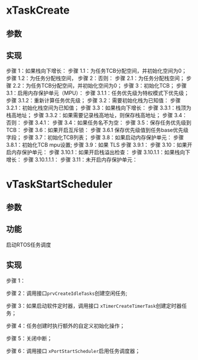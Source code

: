 # xTaskCreate
## 参数
## 实现
步骤 1：如果栈向下增长：
步骤 1.1：为任务TCB分配空间，并初始化空间为0；
步骤 1.2：为任务分配栈空间，
步骤 2：否则：
步骤 2.1：为任务分配栈空间；
步骤 2.2：为任务TCB分配空间，并初始化空间为0；
步骤 3：初始化TCB；
步骤 3.1：启用内存保护单元（MPU）：
步骤 3.1.1：任务优先级为特权模式下优先级；
步骤 3.1.2：重新计算任务优先级；
步骤 3.2：需要初始化栈为已知值：
步骤 3.2.1：初始化栈空间为已知值；
步骤 3.3：如果栈向下增长：
步骤 3.3.1：栈顶为栈高地址；
步骤 3.3.2：如果需要记录栈高地址，则保存栈高地址；
步骤 3.4：否则：
步骤 3.4.1：
步骤 3.4：如果任务名不为空：
步骤 3.5：保存任务优先级到 TCB：
步骤 3.6：如果开启互斥锁：
步骤 3.6.1 保存优先级值到任务base优先级字段；
步骤 3.7：初始化TCB列表；
步骤 3.8：如果启动内存保护单元：
步骤 3.8.1：初始化TCB mpu设置;
步骤 3.9：如果 TLS
步骤 3.9.1：
步骤 3.10：如果开启内存保护单元：
步骤 3.10.1：如果开启栈溢出检查：
步骤 3.10.1.1：如果栈向下增长：
步骤 3.10.1.1.1：
步骤 3.11：未开启内存保护单元：

# vTaskStartScheduler
## 参数
## 功能
启动RTOS任务调度
## 实现
步骤 1：

步骤 2：调用接口```prvCreateIdleTasks```创建空闲任务;

步骤 3：如果启动软件定时器，调用接口 ```xTimerCreateTimerTask```创建定时器任务；

步骤 4：任务创建时执行额外的自定义初始化操作；

步骤 5：关闭中断；

步骤 6：调用接口 ```xPortStartScheduler```启用任务调度器；

